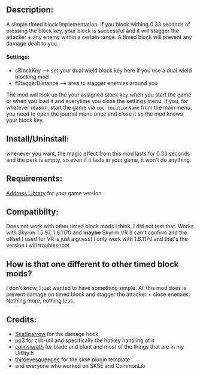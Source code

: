 ## Description:

A simple timed block implementation. If you block withing 0.33 seconds of pressing the block key, your block is successful and it will stagger the attacker + any enemy within a certain range. A timed block will prevent any damage dealt to you.

#### Settings:
- sBlockKey --> set your dual wield block key here if you use a dual wield blocking mod
- fStaggerDistance --> area to stagger enemies around you

The mod will look up the your assigned block key when you start the game or when you load it and everytime you close the settings menu. If you, for whatever reason, start the game via ``coc locationName`` from the main menu, you need to open the journal menu once and close it so the mod knows your block key.

## Install/Uninstall:
whenever you want, the magic effect from this mod lasts for 0.33 seconds and the perk is empty, so even if it lasts in your game, it won't do anything.

## Requirements:
[Address Library](https://www.nexusmods.com/skyrimspecialedition/mods/32444) for your game version

## Compatibilty:
Does not work with other timed block mods I think. I did not test that.
Works with Skyrim 1.5.97, 1.6.1170 and **maybe** Skyrim VR (I can't confirm and the offset I used for VR is just a guess)
I only work with 1.6.1170 and that's the version i will troubleshoot

## How is that one different to other timed block mods?
I don't know, I just wanted to have something simple.
All this mod does is prevent damage on timed block and stagger the attacker + close enemies.
Nothing more, nothing less.

## Credits:
- [SeaSparrow](https://next.nexusmods.com/profile/Shekhinaga/about-me?gameId=1704) for the damage hook
- [po3](https://next.nexusmods.com/profile/powerofthree/mods?gameId=1704) for clib-util and specifically the hotkey handling of it
- [colinswrath](https://next.nexusmods.com/profile/colinswrath/about-me?gameId=1704) for blade and blunt and most of the things that are in my Utility.h
- [thirdeyesqueegee](https://next.nexusmods.com/profile/ThirdEye3301/about-me?gameId=1704) for the skse plugin template
- and everyone who worked on SKSE and CommonLib
